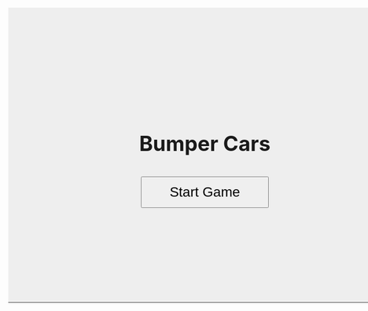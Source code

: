 

<html lang="en">
<head>
  <meta charset="UTF-8">
  <title>Bumper Cars Game</title>
  <style>
    canvas {
      border: 1px solid #333;
      background: #eee;
      display: block;
      margin: 20px auto;
    }
  </style>
</head>
<body>
    <div style="position:relative; width:800px; height:600px; margin:0 auto;">
        <canvas id="gameCanvas" width="800" height="600"></canvas>
        <div id="mainMenu" style="position:absolute;top:0;left:0;width:800px;height:600px;background:#eee;display:flex;flex-direction:column;align-items:center;justify-content:center;z-index:10;">
            <h1 style="font-size:3em;margin-bottom:1em;">Bumper Cars</h1>
            <button id="startBtn" style="font-size:2em;padding:0.5em 2em;">Start Game</button>
        </div>
    </div>
  <script type="module">
    import {player, pointAt, move} from './move.js';
    import {camera} from './camera.js';
    import {tiles, addTile} from './tile.js';
    import {checkOnscreen} from './screen.js';
    import {distance, updCollide} from './collide.js';
    const canvas = document.getElementById('gameCanvas');
    const ctx = canvas.getContext('2d');
    const mainMenu = document.getElementById('mainMenu');
    const startBtn = document.getElementById('startBtn');
    let gameStarted = false;
    startBtn.addEventListener('click', () => {
      mainMenu.style.display = 'none';
      gameStarted = true;
      update();
      spawnTiles(3);
    });
    // ...existing code...
    const keys = {};
    function keysDetection() {
        if (keys['w']) player.yv -= player.speed;
        if (keys['s']) player.yv += player.speed;
        if (keys['a']) player.xv -= player.speed;
        if (keys['d']) player.xv += player.speed;
    };
    function drawText() {
        ctx.font = '24px Arial';
        ctx.fillStyle = 'black';
        ctx.fillText('Health: ' + player.health, 20, 40);
        ctx.fillText('Coins: ' + player.coins, 20, 68);
    };
    function drawTiles(width,height) {
        for (let i = 0; i < tiles.length; i++) {
            const t = tiles[i];
            if (t.life === 0) {
                t.life += 0.1;
                if (t.life >= 100) {
                    tiles.splice(i,1);
                    i--;
                    continue;
                }
            }
            if (checkOnscreen(t.x, t.y, width, height)) {
                tiles.splice(i,1);
                i--;
                continue;
            }
            if (t.type === 1) {
                if (updCollide(player,t,20)) {
                    player.health -= 15;
                    pointAt(t.x,t.y);
                    move(-1);
                }
                ctx.fillStyle = 'grey';
                ctx.fillRect((t.x-camera.x) + (canvas.width-10), (t.y-camera.y) + (canvas.height-10), 20, 20);
            } else if (t.type === 2) {
                if (updCollide(player,t,20)) {
                    console.log("collide")
                    player.health -= 15;
                    pointAt(t.x,t.y);
                    move(-1);
                }
                ctx.fillStyle = 'red';
                ctx.fillRect((t.x-camera.x) + (canvas.width/2)-10, (t.y-camera.y) + (canvas.height/2)-10, 20, 20);
            } else if (t.type === 3) {
                if (updCollide(player,t,20)) {
                    player.coins += 1;
                    tiles.splice(i,1);
                    i--;
                }
                ctx.fillStyle = 'yellow';
                ctx.fillRect((t.x-camera.x) + (canvas.width/2)-5, (t.y-camera.y) + (canvas.height/2)-5, 10, 10);
            }
        }
    };
    function wait(seconds) {
        return new Promise(resolve => setTimeout(resolve, seconds * 1000));
    };
    async function spawnTiles(waitTime) {
        while(true) {
            await wait(waitTime-(playTime/1000));
            console.log(Math.floor(playTime/1000))
            console.log(tiles)
            let rand = Math.random();
            const temp = {
                x: Math.floor(rand*(canvas.width-10))+player.x,
                y: Math.floor(rand*(canvas.height-10))+player.y
            };
            addTile(temp.x,temp.y,Math.floor((Math.random()+1)*2));
        }
    };
    var playTime = 0;
    function update() {
        ctx.clearRect(0,0,canvas.width,canvas.height);
        playTime += 0.1;
        drawTiles(canvas.width, canvas.height);
        keysDetection();
        player.xv *= 0.9;
        player.yv *= 0.9;
        player.x += player.xv;
        player.y += player.yv;
        ctx.fillStyle = 'blue';
        ctx.fillRect(player.x+(canvas.width/2)-12.5,player.y+(canvas.height/2)-12.5,25,25);
        drawText();
        requestAnimationFrame(update);
    };
    document.addEventListener('keydown', (e) => {
        keys[e.key.toLowerCase()] = true;
    });
    document.addEventListener('keyup', (e) => {
        keys[e.key.toLowerCase()] = false;
    });
    // Game does not start until Start Game is clicked
  </script>
</body>
</html>